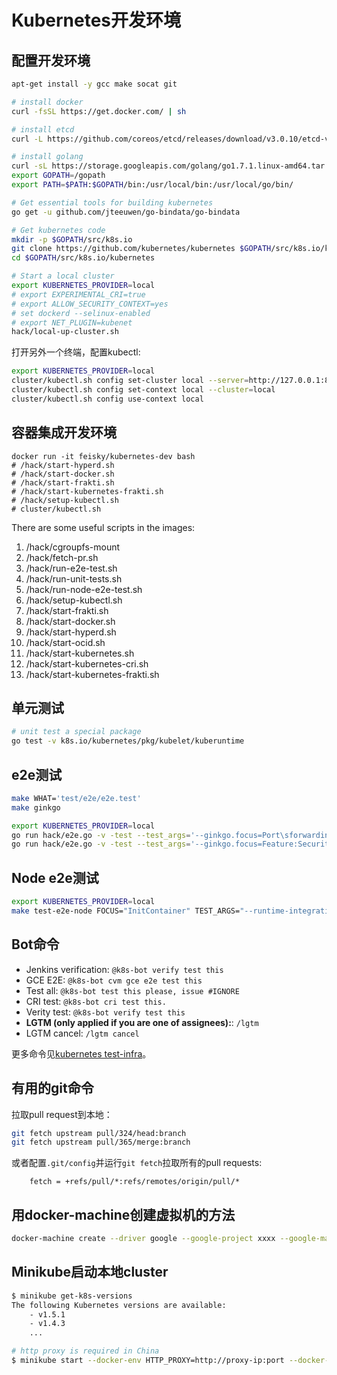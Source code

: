 # Kubernetes开发环境

## 配置开发环境

```sh
apt-get install -y gcc make socat git

# install docker
curl -fsSL https://get.docker.com/ | sh

# install etcd
curl -L https://github.com/coreos/etcd/releases/download/v3.0.10/etcd-v3.0.10-linux-amd64.tar.gz -o etcd-v3.0.10-linux-amd64.tar.gz && tar xzvf etcd-v3.0.10-linux-amd64.tar.gz && /bin/cp -f etcd-v3.0.10-linux-amd64/{etcd,etcdctl} /usr/bin && rm -rf etcd-v3.0.10-linux-amd64*

# install golang
curl -sL https://storage.googleapis.com/golang/go1.7.1.linux-amd64.tar.gz | tar -C /usr/local -zxf -
export GOPATH=/gopath
export PATH=$PATH:$GOPATH/bin:/usr/local/bin:/usr/local/go/bin/

# Get essential tools for building kubernetes
go get -u github.com/jteeuwen/go-bindata/go-bindata

# Get kubernetes code
mkdir -p $GOPATH/src/k8s.io
git clone https://github.com/kubernetes/kubernetes $GOPATH/src/k8s.io/kubernetes
cd $GOPATH/src/k8s.io/kubernetes

# Start a local cluster
export KUBERNETES_PROVIDER=local
# export EXPERIMENTAL_CRI=true
# export ALLOW_SECURITY_CONTEXT=yes
# set dockerd --selinux-enabled
# export NET_PLUGIN=kubenet
hack/local-up-cluster.sh
```

打开另外一个终端，配置kubectl:

```sh
export KUBERNETES_PROVIDER=local
cluster/kubectl.sh config set-cluster local --server=http://127.0.0.1:8080 --insecure-skip-tls-verify=true
cluster/kubectl.sh config set-context local --cluster=local
cluster/kubectl.sh config use-context local
```


## 容器集成开发环境

```
docker run -it feisky/kubernetes-dev bash
# /hack/start-hyperd.sh
# /hack/start-docker.sh
# /hack/start-frakti.sh
# /hack/start-kubernetes-frakti.sh
# /hack/setup-kubectl.sh
# cluster/kubectl.sh
```

There are some useful scripts in the images:

1. /hack/cgroupfs-mount
2. /hack/fetch-pr.sh
3. /hack/run-e2e-test.sh
4. /hack/run-unit-tests.sh
5. /hack/run-node-e2e-test.sh
6. /hack/setup-kubectl.sh
7. /hack/start-frakti.sh
8. /hack/start-docker.sh
9. /hack/start-hyperd.sh
10. /hack/start-ocid.sh
11. /hack/start-kubernetes.sh
12. /hack/start-kubernetes-cri.sh
13. /hack/start-kubernetes-frakti.sh

## 单元测试

```sh
# unit test a special package
go test -v k8s.io/kubernetes/pkg/kubelet/kuberuntime
```

## e2e测试

```sh
make WHAT='test/e2e/e2e.test'
make ginkgo

export KUBERNETES_PROVIDER=local
go run hack/e2e.go -v -test --test_args='--ginkgo.focus=Port\sforwarding'
go run hack/e2e.go -v -test --test_args='--ginkgo.focus=Feature:SecurityContext'
```

## Node e2e测试

```sh
export KUBERNETES_PROVIDER=local
make test-e2e-node FOCUS="InitContainer" TEST_ARGS="--runtime-integration-type=cri"
```

## Bot命令

- Jenkins verification: `@k8s-bot verify test this`
- GCE E2E: `@k8s-bot cvm gce e2e test this`
- Test all: `@k8s-bot test this please, issue #IGNORE`
- CRI test: `@k8s-bot cri test this.`
- Verity test: `@k8s-bot verify test this`
- **LGTM (only applied if you are one of assignees):**: `/lgtm`
- LGTM cancel: `/lgtm cancel`

更多命令见[kubernetes test-infra](https://github.com/kubernetes/test-infra/blob/master/prow/commands.md)。

## 有用的git命令

拉取pull request到本地：

```sh
git fetch upstream pull/324/head:branch
git fetch upstream pull/365/merge:branch
```

或者配置`.git/config`并运行`git fetch`拉取所有的pull requests:

```
    fetch = +refs/pull/*:refs/remotes/origin/pull/*
```

## 用docker-machine创建虚拟机的方法

```sh
docker-machine create --driver google --google-project xxxx --google-machine-type n1-standard-2 --google-disk-size 30 kubernetes
```

## Minikube启动本地cluster

```sh
$ minikube get-k8s-versions
The following Kubernetes versions are available:
    - v1.5.1
    - v1.4.3
    ...

# http proxy is required in China
$ minikube start --docker-env HTTP_PROXY=http://proxy-ip:port --docker-env HTTPS_PROXY=http://proxy-ip:port --vm-driver=xhyve --kubernetes-version="v1.4.3"
```

